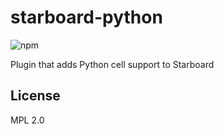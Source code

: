 # starboard-python
![npm](https://img.shields.io/npm/v/starboard-python)

Plugin that adds Python cell support to Starboard


## License

MPL 2.0
